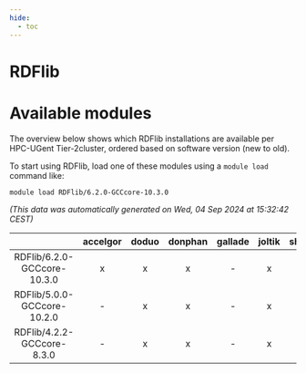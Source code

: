 ```yaml
---
hide:
  - toc
---
```


RDFlib
======

# Available modules


The overview below shows which RDFlib installations are available per HPC-UGent Tier-2cluster, ordered based on software version (new to old).

To start using RDFlib, load one of these modules using a `module load` command like:

```shell
module load RDFlib/6.2.0-GCCcore-10.3.0
```

*(This data was automatically generated on Wed, 04 Sep 2024 at 15:32:42 CEST)*  

| |accelgor|doduo|donphan|gallade|joltik|shinx|skitty|
| :---: | :---: | :---: | :---: | :---: | :---: | :---: | :---: |
|RDFlib/6.2.0-GCCcore-10.3.0|x|x|x|-|x|-|x|
|RDFlib/5.0.0-GCCcore-10.2.0|-|x|x|-|x|-|x|
|RDFlib/4.2.2-GCCcore-8.3.0|-|x|x|-|x|-|x|
